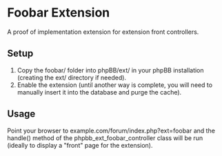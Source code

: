 # Foobar Extension
A proof of implementation extension for extension front controllers.

## Setup
1. Copy the foobar/ folder into phpBB/ext/ in your phpBB installation (creating the ext/ directory if needed).
2. Enable the extension (until another way is complete, you will need to manually insert it into the database and purge the cache).

## Usage
Point your browser to example.com/forum/index.php?ext=foobar and the handle() method of the phpbb_ext_foobar_controller class will be run (ideally to display a "front" page for the extension).
